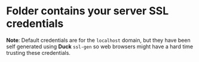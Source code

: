 # Folder contains your server SSL credentials
**Note**: Default credentials are for the `localhost` domain, but they have been self generated using **Duck** `ssl-gen` so web browsers might have a hard time trusting these credentials.
